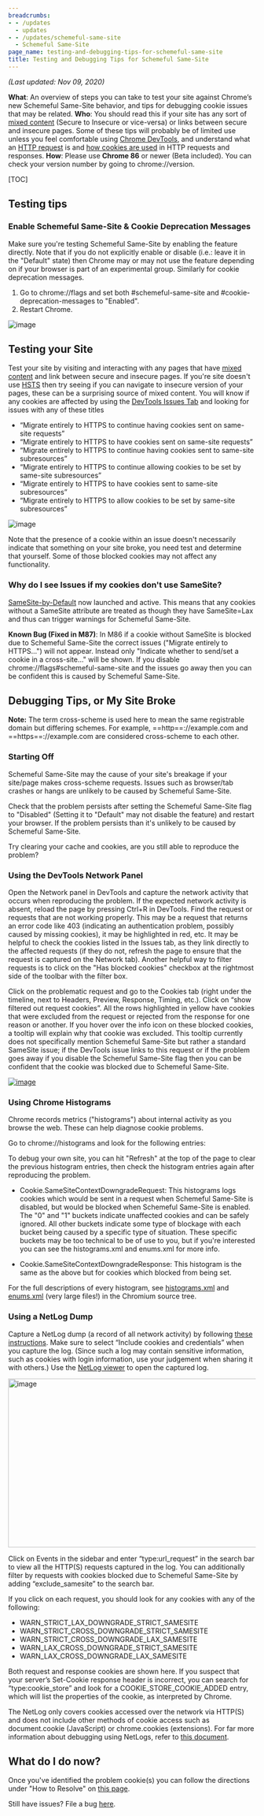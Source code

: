 ```yaml
---
breadcrumbs:
- - /updates
  - updates
- - /updates/schemeful-same-site
  - Schemeful Same-Site
page_name: testing-and-debugging-tips-for-schemeful-same-site
title: Testing and Debugging Tips for Schemeful Same-Site
---
```


*(Last updated: Nov 09, 2020)*

**What**: An overview of steps you can take to test your site against Chrome’s
new Schemeful Same-Site behavior, and tips for debugging cookie issues that may
be related.
**Who**: You should read this if your site has any sort of [mixed
content](https://developers.google.com/web/fundamentals/security/prevent-mixed-content/what-is-mixed-content)
(Secure to Insecure or vice-versa) or links between secure and insecure pages.
Some of these tips will probably be of limited use unless you feel comfortable
using [Chrome
DevTools](https://developers.google.com/web/tools/chrome-devtools), and
understand what an [HTTP
request](https://developer.mozilla.org/en-US/docs/Web/HTTP/Overview) is and [how
cookies are used](https://developer.mozilla.org/en-US/docs/Web/HTTP/Cookies) in
HTTP requests and responses.
**How**: Please use **Chrome 86** or newer (Beta included). You can check your
version number by going to chrome://version.

[TOC]

## Testing tips

### Enable Schemeful Same-Site & Cookie Deprecation Messages

Make sure you're testing Schemeful Same-Site by enabling the feature directly.
Note that if you do not explicitly enable or disable (i.e.: leave it in the
"Default" state) then Chrome may or may not use the feature depending on if your
browser is part of an experimental group. Similarly for cookie deprecation
messages.

1.  Go to chrome://flags and set both #schemeful-same-site and
            #cookie-deprecation-messages to "Enabled".
2.  Restart Chrome.

<img alt="image"
src="/updates/schemeful-same-site/testing-and-debugging-tips-for-schemeful-same-site/SS%20of%20flags.png">

## Testing your Site

Test your site by visiting and interacting with any pages that have [mixed
content](https://developers.google.com/web/fundamentals/security/prevent-mixed-content/what-is-mixed-content)
and link between secure and insecure pages.
If you're site doesn't use
[HSTS](https://developer.mozilla.org/en-US/docs/Web/HTTP/Headers/Strict-Transport-Security)
then try seeing if you can navigate to insecure version of your pages, these can
be a surprising source of mixed content.
You will know if any cookies are affected by using the [DevTools Issues
Tab](https://developers.google.com/web/tools/chrome-devtools/issues) and looking
for issues with any of these titles

*   “Migrate entirely to HTTPS to continue having cookies sent on
            same-site requests”
*   “Migrate entirely to HTTPS to have cookies sent on same-site
            requests”
*   “Migrate entirely to HTTPS to continue having cookies sent to
            same-site subresources”
*   “Migrate entirely to HTTPS to continue allowing cookies to be set by
            same-site subresources”
*   “Migrate entirely to HTTPS to have cookies sent to same-site
            subresources”
*   “Migrate entirely to HTTPS to allow cookies to be set by same-site
            subresources”

<img alt="image"
src="/updates/schemeful-same-site/testing-and-debugging-tips-for-schemeful-same-site/SS%20of%20Issue.png">

Note that the presence of a cookie within an issue doesn't necessarily indicate
that something on your site broke, you need test and determine that yourself.
Some of those blocked cookies may not affect any functionality.

### Why do I see Issues if my cookies don't use SameSite?

[SameSite-by-Default](https://web.dev/samesite-cookies-explained/#changes-to-the-default-behavior-without-samesite)
now launched and active. This means that any cookies without a SameSite
attribute are treated as though they have SameSite=Lax and thus can trigger
warnings for Schemeful Same-Site.

**Known Bug (Fixed in M87)**: In M86 if a cookie without SameSite is blocked due
to Schemeful Same-Site the correct issues ("Migrate entirely to HTTPS...") will
not appear. Instead only "Indicate whether to send/set a cookie in a
cross-site..." will be shown. If you disable chrome://flags#schemeful-same-site
and the issues go away then you can be confident this is caused by Schemeful
Same-Site.

## Debugging Tips, or My Site Broke

**Note:** The term cross-scheme is used here to mean the same registrable domain
but differing schemes. For example, ==http==://example.com and
==https==://example.com are considered cross-scheme to each other.

### Starting Off

Schemeful Same-Site may the cause of your site's breakage if your site/page
makes cross-scheme requests. Issues such as browser/tab crashes or hangs are
unlikely to be caused by Schemeful Same-Site.

Check that the problem persists after setting the Schemeful Same-Site flag to
"Disabled" (Setting it to "Default" may not disable the feature) and restart
your browser. If the problem persists than it's unlikely to be caused by
Schemeful Same-Site.

Try clearing your cache and cookies, are you still able to reproduce the
problem?

### Using the DevTools Network Panel

Open the Network panel in DevTools and capture the network activity that occurs
when reproducing the problem. If the expected network activity is absent, reload
the page by pressing Ctrl+R in DevTools. Find the request or requests that are
not working properly. This may be a request that returns an error code like 403
(indicating an authentication problem, possibly caused by missing cookies), it
may be highlighted in red, etc. It may be helpful to check the cookies listed in
the Issues tab, as they link directly to the affected requests (if they do not,
refresh the page to ensure that the request is captured on the Network tab).
Another helpful way to filter requests is to click on the "Has blocked cookies"
checkbox at the rightmost side of the toolbar with the filter box.

Click on the problematic request and go to the Cookies tab (right under the
timeline, next to Headers, Preview, Response, Timing, etc.). Click on “show
filtered out request cookies”. All the rows highlighted in yellow have cookies
that were excluded from the request or rejected from the response for one reason
or another. If you hover over the info icon on these blocked cookies, a tooltip
will explain why that cookie was excluded. This tooltip currently does not
specifically mention Schemeful Same-Site but rather a standard SameSite issue;
if the DevTools issue links to this request or if the problem goes away if you
disable the Schemeful Same-Site flag then you can be confident that the cookie
was blocked due to Schemeful Same-Site.

[<img alt="image"
src="/updates/schemeful-same-site/testing-and-debugging-tips-for-schemeful-same-site/tsyEts8ZOXE.png">](/updates/schemeful-same-site/testing-and-debugging-tips-for-schemeful-same-site/tsyEts8ZOXE.png)

### Using Chrome Histograms

Chrome records metrics ("histograms") about internal activity as you browse the
web. These can help diagnose cookie problems.

Go to chrome://histograms and look for the following entries:

To debug your own site, you can hit "Refresh" at the top of the page to clear
the previous histogram entries, then check the histogram entries again after
reproducing the problem.

*   Cookie.SameSiteContextDowngradeRequest: This histograms logs cookies
            which would be sent in a request when Schemeful Same-Site is
            disabled, but would be blocked when Schemeful Same-Site is enabled.
            The "0" and "1" buckets indicate unaffected cookies and can be
            safely ignored. All other buckets indicate some type of blockage
            with each bucket being caused by a specific type of situation. These
            specific buckets may be too technical to be of use to you, but if
            you're interested you can see the histograms.xml and enums.xml for
            more info.

*   Cookie.SameSiteContextDowngradeResponse: This histogram is the same
            as the above but for cookies which blocked from being set.

For the full descriptions of every histogram, see
[histograms.xml](https://source.chromium.org/chromium/chromium/src/+/master:tools/metrics/histograms/histograms_xml/cookie/histograms.xml)
and
[enums.xml](https://source.chromium.org/chromium/chromium/src/+/master:tools/metrics/histograms/enums.xml?originalUrl=https:%2F%2Fcs.chromium.org%2F)
(very large files!) in the Chromium source tree.

### Using a NetLog Dump

Capture a NetLog dump (a record of all network activity) by following [these
instructions](/for-testers/providing-network-details). Make sure to select
“Include cookies and credentials” when you capture the log. (Since such a log
may contain sensitive information, such as cookies with login information, use
your judgement when sharing it with others.) Use the [NetLog
viewer](https://netlog-viewer.appspot.com/#import) to open the captured log.

<img alt="image"
src="https://lh3.googleusercontent.com/-txdtD5lsWOwrz7oYKDxKE50LqhG1iFa_ksHg7oVjnvPJmiQqd8Z3bfxAP2ELZfNoND5nBU5IhdTG99gQ6WGDRDLmvdNr1Bl4ppeQdDvL-zH4lAWrlSzZud-uTFvfLhxOd_B1DHdhQ"
height=343 width=624>

Click on Events in the sidebar and enter “type:url_request” in the search bar to
view all the HTTP(S) requests captured in the log. You can additionally filter
by requests with cookies blocked due to Schemeful Same-Site by adding
“exclude_samesite” to the search bar.

If you click on each request, you should look for any cookies with any of the
following:

*   WARN_STRICT_LAX_DOWNGRADE_STRICT_SAMESITE
*   WARN_STRICT_CROSS_DOWNGRADE_STRICT_SAMESITE
*   WARN_STRICT_CROSS_DOWNGRADE_LAX_SAMESITE
*   WARN_LAX_CROSS_DOWNGRADE_STRICT_SAMESITE
*   WARN_LAX_CROSS_DOWNGRADE_LAX_SAMESITE

Both request and response cookies are shown here. If you suspect that your
server’s Set-Cookie response header is incorrect, you can search for
“type:cookie_store” and look for a COOKIE_STORE_COOKIE_ADDED entry, which will
list the properties of the cookie, as interpreted by Chrome.

The NetLog only covers cookies accessed over the network via HTTP(S) and does
not include other methods of cookie access such as document.cookie (JavaScript)
or chrome.cookies (extensions). For far more information about debugging using
NetLogs, refer to [this
document](https://chromium.googlesource.com/chromium/src/+/HEAD/net/docs/crash-course-in-net-internals.md).

## What do I do now?

Once you've identified the problem cookie(s) you can follow the directions under
"How to Resolve" on [this
page](/updates/schemeful-same-site/schemeful-same-site-devtools-issues).

Still have issues? File a bug [here](https://bugs.chromium.org/p/chromium).